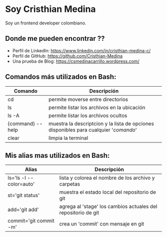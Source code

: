 # Soy Cristhian Medina

Soy un frontend developer colombiano.

## Donde me pueden encontrar ??

- Perfil de LinkedIn: https://www.linkedin.com/in/cristhian-medina-c/
- Perfil de GitHub: https://github.com/Cristhian-Medina
- Una prueba de Blog: https://csmedinacarrillo.wordpress.com/

## Comandos más utilizados en Bash:

| Comando               | Descripción |
| ----------            | ----------- |
| cd                    | permite moverse entre directorios |
| ls                    | permite listar los archivos en la ubicación |
| ls -A                 | permite listar los archivos ocultos |
| {command} --help      | muestra la descriptcion y la lista de opciones disponibles para cualquier '_comando_' |
| clear                 | limpia la terminal |

## Mis alias mas utilizados en Bash:

| Alias                   | Descripción |
| ----------              | ----------- |
| ls='ls -l --color=auto' | lista y colorea el nombre de los archivo y carpetas |
| st='git status'         | muestra el estado local del repositorio de git |
| add='git add'           | agrega al 'stage' los cambios actuales del repositorio de git |
| commit='git commit -m'  | crea un 'commit' con mensaje en git |